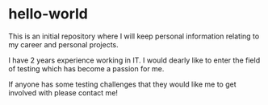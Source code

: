 # hello-world
This is an initial repository where I will keep personal information relating to my career and personal projects. 

I have 2 years experience working in IT. I would dearly like to enter the field of testing which has become a passion for me. 

If anyone has some testing challenges that they would like me to get involved with please contact me!
